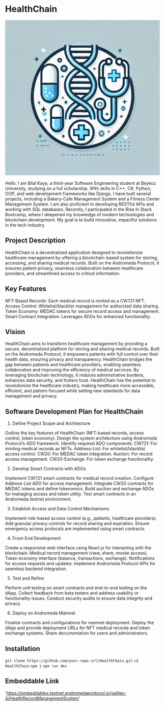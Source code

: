 # HealthChain
![generated-image](https://github.com/n0tnow/contentfi-assets/blob/main/logo.png)

Hello. I am Bilal Kaya, a third-year Software Engineering student at Beykoz University, studying on a full scholarship. With skills in C++, C#, Python, OOP, and web development frameworks like Django, I have built several projects, including a Bakery-Cafe Management System and a Fitness Center Management System. I am also proficient in developing RESTful APIs and working with SQL databases. Recently, I participated in the Rise In Stack Bootcamp, where I deepened my knowledge of modern technologies and blockchain development. My goal is to build innovative, impactful solutions in the tech industry.

## Project Description
HealthChain is a decentralized application designed to revolutionize healthcare management by offering a blockchain-based system for storing, accessing, and sharing medical records. Built on the Andromeda Protocol, it ensures patient privacy, seamless collaboration between healthcare providers, and streamlined access to critical information.

## Key Features
NFT-Based Records: Each medical record is minted as a CW721 NFT.
Access Control: Whitelist/blacklist management for authorized data sharing.
Token Economy: MEDAC tokens for secure record access and management.
Smart Contract Integration: Leverages ADOs for enhanced functionality.

## Vision
HealthChain aims to transform healthcare management by providing a secure, decentralized platform for storing and sharing medical records. Built on the Andromeda Protocol, it empowers patients with full control over their health data, ensuring privacy and transparency. HealthChain bridges the gap between patients and healthcare providers, enabling seamless collaboration and improving the efficiency of medical services. By leveraging blockchain technology, it reduces administrative burdens, enhances data security, and fosters trust. HealthChain has the potential to revolutionize the healthcare industry, making healthcare more accessible, efficient, and patient-focused while setting new standards for data management and privacy.


## Software Development Plan for HealthChain

1. Define Project Scope and Architecture

Outline the key features of HealthChain (NFT-based records, access control, token economy).
Design the system architecture using Andromeda Protocol’s ADO framework.
Identify required ADO components:
CW721: For minting medical records as NFTs.
Address-List: For whitelist/blacklist access control.
CW20: For MEDAC token integration.
Auction: For record access management.
CW20-Exchange: For token exchange functionality.

2. Develop Smart Contracts with ADOs

Implement CW721 smart contracts for medical record creation.
Configure Address-List ADO for access management.
Integrate CW20 contracts for MEDAC tokens and define tokenomics.
Build auction and exchange ADOs for managing access and token utility.
Test smart contracts in an Andromeda testnet environment.

3. Establish Access and Data Control Mechanisms

Implement role-based access control (e.g., patients, healthcare providers).
Add granular privacy controls for record sharing and expiration.
Ensure emergency access protocols are implemented using smart contracts.

4. Front-End Development

Create a responsive web interface using React.js for interacting with the blockchain:
Medical record management (view, share, revoke access).
Token economy interface (balance, transactions, exchange).
Notifications for access requests and updates.
Implement Andromeda Protocol APIs for seamless backend integration.

5. Test and Refine

Perform unit testing on smart contracts and end-to-end testing on the dApp.
Collect feedback from beta testers and address usability or functionality issues.
Conduct security audits to ensure data integrity and privacy.

6. Deploy on Andromeda Mainnet

Finalize contracts and configurations for mainnet deployment.
Deploy the dApp and provide deployment URLs for NFT medical records and token exchange systems.
Share documentation for users and administrators.

## Installation
`git clone https://github.com/your-repo-url/HealthChain.git`
`cd HealthChain`
`npm i`
`npm run dev`
## Embeddable Link

'https://embeddables.testnet.andromedaprotocol.io/galileo-4/HealthRecordManagementSystem'





